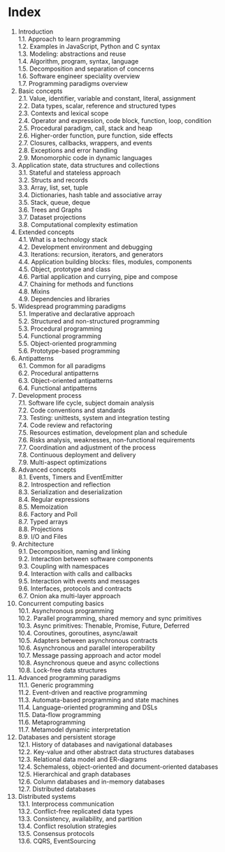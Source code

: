 # Index

1. Introduction  
   1.1. Approach to learn programming  
   1.2. Examples in JavaScript, Python and C syntax  
   1.3. Modeling: abstractions and reuse  
   1.4. Algorithm, program, syntax, language  
   1.5. Decomposition and separation of concerns  
   1.6. Software engineer speciality overview  
   1.7. Programming paradigms overview
2. Basic concepts  
   2.1. Value, identifier, variable and constant, literal, assignment  
   2.2. Data types, scalar, reference and structured types  
   2.3. Contexts and lexical scope  
   2.4. Operator and expression, code block, function, loop, condition  
   2.5. Procedural paradigm, call, stack and heap  
   2.6. Higher-order function, pure function, side effects  
   2.7. Closures, callbacks, wrappers, and events  
   2.8. Exceptions and error handling  
   2.9. Monomorphic code in dynamic languages
3. Application state, data structures and collections  
   3.1. Stateful and stateless approach  
   3.2. Structs and records  
   3.3. Array, list, set, tuple  
   3.4. Dictionaries, hash table and associative array  
   3.5. Stack, queue, deque  
   3.6. Trees and Graphs  
   3.7. Dataset projections  
   3.8. Computational complexity estimation
4. Extended concepts  
   4.1. What is a technology stack  
   4.2. Development environment and debugging  
   4.3. Iterations: recursion, iterators, and generators  
   4.4. Application building blocks: files, modules, components  
   4.5. Object, prototype and class  
   4.6. Partial application and currying, pipe and compose  
   4.7. Chaining for methods and functions  
   4.8. Mixins  
   4.9. Dependencies and libraries
5. Widespread programming paradigms  
   5.1. Imperative and declarative approach  
   5.2. Structured and non-structured programming  
   5.3. Procedural programming  
   5.4. Functional programming  
   5.5. Object-oriented programming  
   5.6. Prototype-based programming
6. Antipatterns  
   6.1. Common for all paradigms  
   6.2. Procedural antipatterns  
   6.3. Object-oriented antipatterns  
   6.4. Functional antipatterns
7. Development process  
   7.1. Software life cycle, subject domain analysis  
   7.2. Code conventions and standards  
   7.3. Testing: unittests, system and integration testing  
   7.4. Code review and refactoring  
   7.5. Resources estimation, development plan and schedule  
   7.6. Risks analysis, weaknesses, non-functional requirements  
   7.7. Coordination and adjustment of the process  
   7.8. Continuous deployment and delivery  
   7.9. Multi-aspect optimizations
8. Advanced concepts  
   8.1. Events, Timers and EventEmitter  
   8.2. Introspection and reflection  
   8.3. Serialization and deserialization  
   8.4. Regular expressions  
   8.5. Memoization  
   8.6. Factory and Poll  
   8.7. Typed arrays  
   8.8. Projections  
   8.9. I/O and Files
9. Architecture  
   9.1. Decomposition, naming and linking  
   9.2. Interaction between software components  
   9.3. Coupling with namespaces  
   9.4. Interaction with calls and callbacks  
   9.5. Interaction with events and messages  
   9.6. Interfaces, protocols and contracts  
   6.7. Onion aka multi-layer approach
10. Concurrent computing basics  
    10.1. Asynchronous programming  
    10.2. Parallel programming, shared memory and sync primitives  
    10.3. Async primitives: Thenable, Promise, Future, Deferred  
    10.4. Coroutines, goroutines, async/await  
    10.5. Adapters between asynchronous contracts  
    10.6. Asynchronous and parallel interoperability  
    10.7. Message passing approach and actor model  
    10.8. Asynchronous queue and async collections  
    10.8. Lock-free data structures
11. Advanced programming paradigms  
    11.1. Generic programming  
    11.2. Event-driven and reactive programming  
    11.3. Automata-based programming and state machines  
    11.4. Language-oriented programming and DSLs  
    11.5. Data-flow programming  
    11.6. Metaprogramming  
    11.7. Metamodel dynamic interpretation
12. Databases and persistent storage  
    12.1. History of databases and navigational databases  
    12.2. Key-value and other abstract data structures databases  
    12.3. Relational data model and ER-diagrams  
    12.4. Schemaless, object-oriented and document-oriented databases  
    12.5. Hierarchical and graph databases  
    12.6. Column databases and in-memory databases  
    12.7. Distributed databases
13. Distributed systems  
    13.1. Interprocess communication  
    13.2. Conflict-free replicated data types  
    13.3. Consistency, availability, and partition  
    13.4. Conflict resolution strategies  
    13.5. Consensus protocols  
    13.6. CQRS, EventSourcing
